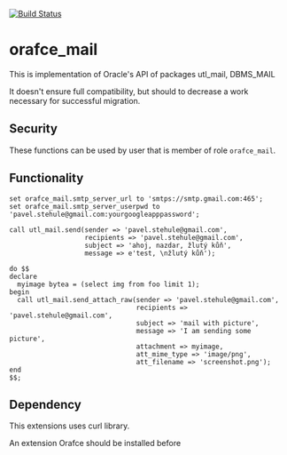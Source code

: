 [![Build Status](https://travis-ci.org/okbob/orafce_utl_mail.svg?branch=master)](https://travis-ci.org/okbob/orafce_utl_mail)

# orafce_mail

This is implementation of Oracle's API of packages utl_mail, DBMS_MAIL

It doesn't ensure full compatibility, but should to decrease a work necessary for
successful migration.

## Security

These functions can be used by user that is member of role `orafce_mail`.


## Functionality

```
set orafce_mail.smtp_server_url to 'smtps://smtp.gmail.com:465';
set orafce_mail.smtp_server_userpwd to 'pavel.stehule@gmail.com:yourgoogleapppassword';

call utl_mail.send(sender => 'pavel.stehule@gmail.com',
                   recipients => 'pavel.stehule@gmail.com',
                   subject => 'ahoj, nazdar, žlutý kůň',
                   message => e'test, \nžlutý kůň');

do $$
declare
  myimage bytea = (select img from foo limit 1);
begin
  call utl_mail.send_attach_raw(sender => 'pavel.stehule@gmail.com',
                                recipients => 'pavel.stehule@gmail.com',
                                subject => 'mail with picture',
                                message => 'I am sending some picture',
                                attachment => myimage,
                                att_mime_type => 'image/png',
                                att_filename => 'screenshot.png');
end
$$;
```

## Dependency

This extensions uses curl library.

An extension Orafce should be installed before